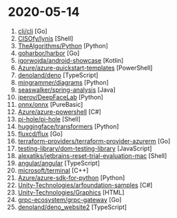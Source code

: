 # 2020-05-14

1. [cli/cli](https://github.com/cli/cli "GitHub’s official command line tool") [Go]
2. [CISOfy/lynis](https://github.com/CISOfy/lynis "Lynis - Security auditing tool for Linux, macOS, and UNIX-based systems. Assists with compliance testing (HIPAA/ISO27001/PCI DSS) and system hardening. Agentless, and installation optional.") [Shell]
3. [TheAlgorithms/Python](https://github.com/TheAlgorithms/Python "All Algorithms implemented in Python") [Python]
4. [goharbor/harbor](https://github.com/goharbor/harbor "An open source trusted cloud native registry project that stores, signs, and scans content.") [Go]
5. [igorwojda/android-showcase](https://github.com/igorwojda/android-showcase "💎 Android application following best practices: Kotlin, coroutines, Clean Architecture, feature modules, tests, MVVM, static analysis...") [Kotlin]
6. [Azure/azure-quickstart-templates](https://github.com/Azure/azure-quickstart-templates "Azure Quickstart Templates") [PowerShell]
7. [denoland/deno](https://github.com/denoland/deno "A secure JavaScript and TypeScript runtime") [TypeScript]
8. [mingrammer/diagrams](https://github.com/mingrammer/diagrams "🎨 Diagram as Code for prototyping cloud system architectures") [Python]
9. [seaswalker/spring-analysis](https://github.com/seaswalker/spring-analysis "Spring源码阅读") [Java]
10. [iperov/DeepFaceLab](https://github.com/iperov/DeepFaceLab "DeepFaceLab is the leading software for creating deepfakes.") [Python]
11. [onnx/onnx](https://github.com/onnx/onnx "Open standard for machine learning interoperability") [PureBasic]
12. [Azure/azure-powershell](https://github.com/Azure/azure-powershell "Microsoft Azure PowerShell") [C#]
13. [pi-hole/pi-hole](https://github.com/pi-hole/pi-hole "A black hole for Internet advertisements") [Shell]
14. [huggingface/transformers](https://github.com/huggingface/transformers "🤗 Transformers: State-of-the-art Natural Language Processing for Pytorch and TensorFlow 2.0.") [Python]
15. [fluxcd/flux](https://github.com/fluxcd/flux "The GitOps Kubernetes operator") [Go]
16. [terraform-providers/terraform-provider-azurerm](https://github.com/terraform-providers/terraform-provider-azurerm "Terraform provider for Azure Resource Manager") [Go]
17. [testing-library/dom-testing-library](https://github.com/testing-library/dom-testing-library "🐙 Simple and complete DOM testing utilities that encourage good testing practices.") [JavaScript]
18. [alexatiks/jetbrains-reset-trial-evaluation-mac](https://github.com/alexatiks/jetbrains-reset-trial-evaluation-mac "Reset Intellij IDEA, WebStorm, DataGrip and PhpStorm evaluation (2019 / 2020 / Mac OS)") [Shell]
19. [angular/angular](https://github.com/angular/angular "One framework. Mobile & desktop.") [TypeScript]
20. [microsoft/terminal](https://github.com/microsoft/terminal "The new Windows Terminal and the original Windows console host, all in the same place!") [C++]
21. [Azure/azure-sdk-for-python](https://github.com/Azure/azure-sdk-for-python "This repository is for active development of the Azure SDK for Python. For consumers of the SDK we recommend visiting our public developer docs at https://docs.microsoft.com/en-us/python/azure/ or our versioned developer docs at https://azure.github.io/azure-sdk-for-python.") [Python]
22. [Unity-Technologies/arfoundation-samples](https://github.com/Unity-Technologies/arfoundation-samples "Example content for Unity projects based on AR Foundation") [C#]
23. [Unity-Technologies/Graphics](https://github.com/Unity-Technologies/Graphics "Unity Graphics - Including Scriptable Render Pipeline") [HTML]
24. [grpc-ecosystem/grpc-gateway](https://github.com/grpc-ecosystem/grpc-gateway "gRPC to JSON proxy generator following the gRPC HTTP spec") [Go]
25. [denoland/deno_website2](https://github.com/denoland/deno_website2 "deno.land website") [TypeScript]
